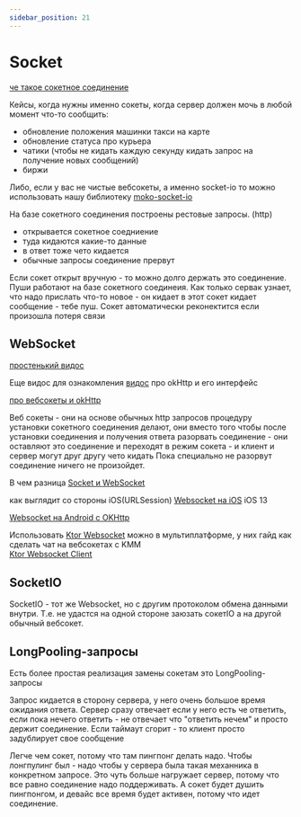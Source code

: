 ```yaml
---
sidebar_position: 21
---
```


# Socket

[че такое сокетное соединение](https://android-tools.ru/coding/sokety-v-android/)

Кейсы, когда нужны именно сокеты, когда сервер должен мочь в любой момент что-то сообщить:
- обновление положения машинки такси на карте
- обновление статуса про курьера
- чатики (чтобы не кидать каждую секунду кидать запрос на получение новых сообщений)
- биржи

Либо, если у вас не чистые вебсокеты, а именно socket-io то можно использовать нашу библиотеку [moko-soсket-io](../../learning/libraries/moko/moko-socket-io)

На базе сокетного соединения построены рестовые запросы. (http)
- открывается сокетное соедниение
- туда кидаются какие-то данные
- в ответ тоже чето кидается
- обычные запросы соединение прервут

Если сокет открыт вручную - то можно долго держать это соединение. Пуши работают на базе сокетного соединеия. Как только сервак узнает, что надо прислать что-то новое - он кидает в этот сокет кидает сообщение - тебе пуш.
Сокет автоматически реконектится если произошла потеря связи

## WebSocket
[простенький видос](https://www.youtube.com/watch?v=SxMvxIHBahU)

Еще видос для ознакомления [видос](https://www.youtube.com/watch?v=bTxax4k-b8o) про okHttp и его интерфейс

[про вебсокеты и okHttp](https://www.youtube.com/watch?v=tF0-p4FDepk)

Веб сокеты - они на основе обычных http запросов процедуру установки сокетного соединения делают, они вместо того чтобы после установки соединения и получения ответа разорвать соединение - они оставляют это соединение и переходят в режим сокета - и клиент и сервер могут друг другу чето кидать
Пока специально не разорвут соединение ничего не произойдет.


В чем разница [Socket и WebSocket](https://ru.stackoverflow.com/questions/507746/%D0%92-%D1%87%D0%B5%D0%BC-%D1%80%D0%B0%D0%B7%D0%BD%D0%B8%D1%86%D0%B0-%D0%BC%D0%B5%D0%B6%D0%B4%D1%83-socket%D0%BE%D0%BC-%D0%B8-websocket%D0%BE%D0%BC)

как выглядит со стороны iOS(URLSession)
[Websocket на iOS](https://apptractor.ru/info/articles/websockets-ios.html) iOS 13


[Websocket на Android с OKHttp](https://ssaurel.medium.com/learn-to-use-websockets-on-android-with-okhttp-ba5f00aea988)

Использовать [Ktor Websocket](https://ktor.io/docs/getting-started-ktor-client-multiplatform-mobile.html) можно в мультиплатформе, у них гайд как сделать чат на вебсокетах с KMM  
[Ktor Websocket Client](https://ktor.io/docs/websocket-client.html)





## SocketIO

SocketIO - тот же Websocket, но с другим протоколом обмена данными внутри. Т.е. не удастся на одной стороне заюзать сокетIO а на другой обычный вебсокет.

## LongPooling-запросы

Есть более простая реализация замены сокетам это LongPooling-запросы

Запрос кидается в сторону сервера, у него очень большое время ожидания ответа. Сервер сразу отвечает если у него есть че ответить, если пока нечего ответить - не отвечает что "ответить нечем" и просто держит соединение. Если таймаут сгорит - то клиент просто задублирует свое сообщение

Легче чем сокет, потому что там пингпонг делать надо. Чтобы лонгпулинг был - надо чтобы у сервера была такая механника в конкретном запросе.
Это чуть больше нагружает сервер, потому что все равно соединение надо поддерживать. А сокет будет душить пингпонгом, и девайс все время будет активен, потому что идет соединение. 

